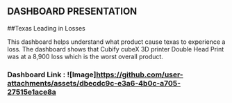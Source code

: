 ## DASHBOARD PRESENTATION
##Texas Leading in Losses

This dashboard helps understand what product cause texas to experience a loss. The dashboard shows that Cubify cubeX 3D printer Double Head Print was at a 8,900 loss which is the worst overall product. 




### Dashboard Link : ![Image]https://github.com/user-attachments/assets/dbecdc9c-e3a6-4b0c-a705-27515e1ace8a
